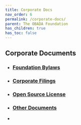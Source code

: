 ```yaml
---
title: Corporate Docs
nav_order: 6
permalink: /corporate-docs/
parent: The OBADA Foundation
has_children: true
has_toc: false
---
```

## Corporate Documents


+ ### [Foundation Bylaws](/bylaws.md) 
+ ### [Corporate Filings](/filings.md)
+ ### [Open Source License](/open-source-license.md)
+ ### [Other Documents](/other-docs.md)
+ 

